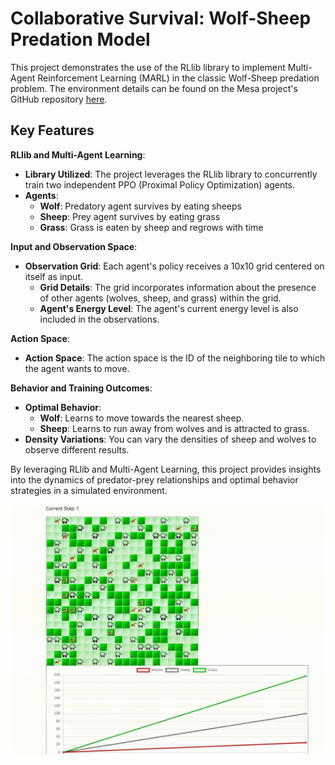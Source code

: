 # Collaborative Survival: Wolf-Sheep Predation Model

This project demonstrates the use of the RLlib library to implement Multi-Agent Reinforcement Learning (MARL) in the classic Wolf-Sheep predation problem. The environment details can be found on the Mesa project's GitHub repository [here](https://github.com/projectmesa/mesa-examples/tree/main/examples/wolf_sheep).

## Key Features

**RLlib and Multi-Agent Learning**:
- **Library Utilized**: The project leverages the RLlib library to concurrently train two independent PPO (Proximal Policy Optimization) agents.
- **Agents**:
  - **Wolf**: Predatory agent survives by eating sheeps
  - **Sheep**: Prey agent survives by eating grass
  - **Grass**: Grass is eaten by sheep and regrows with time

**Input and Observation Space**:
- **Observation Grid**: Each agent's policy receives a 10x10 grid centered on itself as input.
  - **Grid Details**: The grid incorporates information about the presence of other agents (wolves, sheep, and grass) within the grid.
  - **Agent's Energy Level**: The agent's current energy level is also included in the observations.

**Action Space**:
- **Action Space**: The action space is the ID of the neighboring tile to which the agent wants to move.

**Behavior and Training Outcomes**:
- **Optimal Behavior**:
  - **Wolf**: Learns to move towards the nearest sheep.
  - **Sheep**: Learns to run away from wolves and is attracted to grass.
- **Density Variations**: You can vary the densities of sheep and wolves to observe different results.

By leveraging RLlib and Multi-Agent Learning, this project provides insights into the dynamics of predator-prey relationships and optimal behavior strategies in a simulated environment.


<p align="center">
<img src="resources/wolf_sheep.gif" width="500" height="400">
</p>
